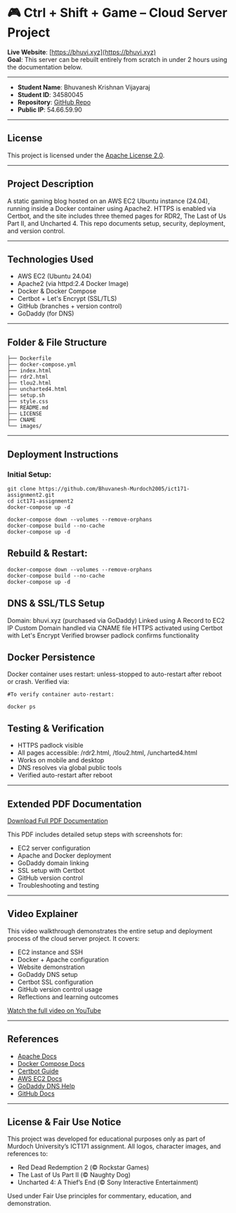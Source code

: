 # 🎮 Ctrl + Shift + Game – Cloud Server Project

**Live Website**: [https://bhuvi.xyz](https://bhuvi.xyz)  
**Goal**: This server can be rebuilt entirely from scratch in under 2 hours using the documentation below.  

---

- **Student Name**: Bhuvanesh Krishnan Vijayaraj  
- **Student ID**: 34580045  
- **Repository**: [GitHub Repo](https://github.com/Bhuvanesh-Murdoch2005/ict171-assignment2)  
- **Public IP**: 54.66.59.90 

---

## License

This project is licensed under the [Apache License 2.0](LICENSE).

---

## Project Description

A static gaming blog hosted on an AWS EC2 Ubuntu instance (24.04), running inside a Docker container using Apache2. HTTPS is enabled via Certbot, and the site includes three themed pages for RDR2, The Last of Us Part II, and Uncharted 4. This repo documents setup, security, deployment, and version control.

---

## Technologies Used

- AWS EC2 (Ubuntu 24.04)
- Apache2 (via httpd:2.4 Docker Image)
- Docker & Docker Compose
- Certbot + Let's Encrypt (SSL/TLS)
- GitHub (branches + version control)
- GoDaddy (for DNS)

---

## Folder & File Structure

```
├── Dockerfile
├── docker-compose.yml
├── index.html
├── rdr2.html
├── tlou2.html
├── uncharted4.html
├── setup.sh
├── style.css
├── README.md
├── LICENSE
├── CNAME
└── images/
```
---

## Deployment Instructions

### Initial Setup:
```
git clone https://github.com/Bhuvanesh-Murdoch2005/ict171-assignment2.git
cd ict171-assignment2
docker-compose up -d

docker-compose down --volumes --remove-orphans
docker-compose build --no-cache
docker-compose up -d
```
## Rebuild & Restart:
```
docker-compose down --volumes --remove-orphans
docker-compose build --no-cache
docker-compose up -d
```

## DNS & SSL/TLS Setup

Domain: bhuvi.xyz (purchased via GoDaddy)
Linked using A Record to EC2 IP
Custom Domain handled via CNAME file
HTTPS activated using Certbot with Let's Encrypt
Verified browser padlock confirms functionality

## Docker Persistence

Docker container uses restart: unless-stopped to auto-restart after reboot or crash. Verified via:
```
#To verify container auto-restart:

docker ps
```
## Testing & Verification

- HTTPS padlock visible
- All pages accessible: /rdr2.html, /tlou2.html, /uncharted4.html
- Works on mobile and desktop
- DNS resolves via global public tools
- Verified auto-restart after reboot

---

## Extended PDF Documentation


[Download Full PDF Documentation](docs/34580045_KrishnanVijayaraj_Bhuvanesh_ICT171Assignment2_Documentation.pdf)  

This PDF includes detailed setup steps with screenshots for:

- EC2 server configuration
- Apache and Docker deployment
- GoDaddy domain linking
- SSL setup with Certbot
- GitHub version control
- Troubleshooting and testing

---

## Video Explainer

This video walkthrough demonstrates the entire setup and deployment process of the cloud server project. It covers:

- EC2 instance and SSH
- Docker + Apache configuration
- Website demonstration
- GoDaddy DNS setup
- Certbot SSL configuration
- GitHub version control usage
- Reflections and learning outcomes


[Watch the full video on YouTube](https://www.youtube.com/watch?v=p0Qr4eWq31Q)

---

## References

- [Apache Docs](https://httpd.apache.org/docs)
- [Docker Compose Docs](https://docs.docker.com/compose/)
- [Certbot Guide](https://eff.org/certbot)
- [AWS EC2 Docs](https://docs.aws.amazon.com/ec2)
- [GoDaddy DNS Help](https://au.godaddy.com/help/manage-dns-records-680)
- [GitHub Docs](https://docs.github.com)

---

## License & Fair Use Notice

This project was developed for educational purposes only as part of Murdoch University’s ICT171 assignment.
All logos, character images, and references to:

- Red Dead Redemption 2 (© Rockstar Games)
- The Last of Us Part II (© Naughty Dog)
- Uncharted 4: A Thief’s End (© Sony Interactive Entertainment)
  
Used under Fair Use principles for commentary, education, and demonstration.







